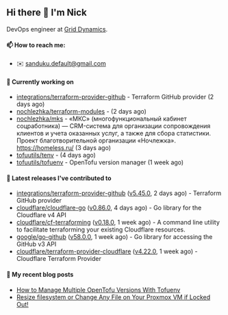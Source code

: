 ## Hi there 👋 I'm Nick

DevOps engineer at [Grid Dynamics](https://www.griddynamics.com/).

#### 📫 How to reach me:

- ✉️ sanduku.default@gmail.com

#### 👷 Currently working on


- [integrations/terraform-provider-github](https://github.com/integrations/terraform-provider-github) - Terraform GitHub provider (2 days ago)
- [nochlezhka/terraform-modules](https://github.com/nochlezhka/terraform-modules) -  (2 days ago)
- [nochlezhka/mks](https://github.com/nochlezhka/mks) - «МКС» (многофункциональный кабинет соцработника) — CRM-система для организации сопровождения клиентов и учета оказанных услуг, а также для сбора статистики. Проект благотворительной организации «Ночлежка». https://homeless.ru/ (3 days ago)
- [tofuutils/tenv](https://github.com/tofuutils/tenv) -  (4 days ago)
- [tofuutils/tofuenv](https://github.com/tofuutils/tofuenv) - OpenTofu version manager (1 week ago)

#### 🔭 Latest releases I've contributed to

- [integrations/terraform-provider-github](https://github.com/integrations/terraform-provider-github) ([v5.45.0](https://github.com/integrations/terraform-provider-github/releases/tag/v5.45.0), 2 days ago) - Terraform GitHub provider
- [cloudflare/cloudflare-go](https://github.com/cloudflare/cloudflare-go) ([v0.86.0](https://github.com/cloudflare/cloudflare-go/releases/tag/v0.86.0), 4 days ago) - Go library for the Cloudflare v4 API
- [cloudflare/cf-terraforming](https://github.com/cloudflare/cf-terraforming) ([v0.18.0](https://github.com/cloudflare/cf-terraforming/releases/tag/v0.18.0), 1 week ago) - A command line utility to facilitate terraforming your existing Cloudflare resources.
- [google/go-github](https://github.com/google/go-github) ([v58.0.0](https://github.com/google/go-github/releases/tag/v58.0.0), 1 week ago) - Go library for accessing the GitHub v3 API
- [cloudflare/terraform-provider-cloudflare](https://github.com/cloudflare/terraform-provider-cloudflare) ([v4.22.0](https://github.com/cloudflare/terraform-provider-cloudflare/releases/tag/v4.22.0), 1 week ago) - Cloudflare Terraform Provider

#### 📜 My recent blog posts
- [How to Manage Multiple OpenTofu Versions With Tofuenv](https://hackernoon.com/how-to-manage-multiple-opentofu-versions-with-tofuenv)
- [Resize filesystem or Change Any File on Your Proxmox VM if Locked Out!](https://hackernoon.com/resize-filesystem-or-change-any-file-on-your-proxmox-vm-if-locked-out)
